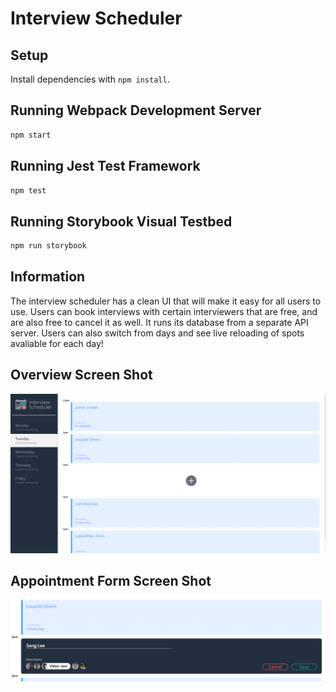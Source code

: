 # Interview Scheduler

## Setup

Install dependencies with `npm install`.

## Running Webpack Development Server

```sh
npm start
```

## Running Jest Test Framework

```sh
npm test
```

## Running Storybook Visual Testbed

```sh
npm run storybook
```


## Information

The interview scheduler has a clean UI that will make it easy for all users to use. Users can book interviews with certain interviewers that are free, and are also free to cancel it as well. It runs its database from a separate API server. Users can also switch from days and see live reloading of spots avaliable for each day!


## Overview Screen Shot
![Overview](https://github.com/melonaster3/scheduler/blob/master/docs/overview-picture.PNG?raw=true)


## Appointment Form Screen Shot
![Appointment Form](https://github.com/melonaster3/scheduler/blob/master/docs/appointment-form.PNG?raw=true)

